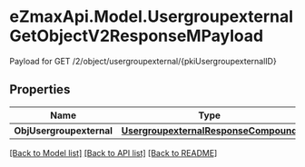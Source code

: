 # eZmaxApi.Model.UsergroupexternalGetObjectV2ResponseMPayload
Payload for GET /2/object/usergroupexternal/{pkiUsergroupexternalID}

## Properties

Name | Type | Description | Notes
------------ | ------------- | ------------- | -------------
**ObjUsergroupexternal** | [**UsergroupexternalResponseCompound**](UsergroupexternalResponseCompound.md) |  | 

[[Back to Model list]](../README.md#documentation-for-models) [[Back to API list]](../README.md#documentation-for-api-endpoints) [[Back to README]](../README.md)

